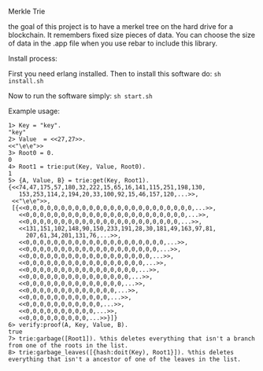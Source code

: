 Merkle Trie

the goal of this project is to have a merkel tree on the hard drive for a blockchain.
It remembers fixed size pieces of data. You can choose the size of data in the .app file when you use rebar to include this library.

Install process:

First you need erlang installed. Then to install this software do: ```sh install.sh```

Now to run the software simply: ```sh start.sh```


Example usage:

```
1> Key = "key".
"key"
2> Value  = <<27,27>>.
<<"\e\e">>
3> Root0 = 0.
0
4> Root1 = trie:put(Key, Value, Root0).
1
5> {A, Value, B} = trie:get(Key, Root1).
{<<74,47,175,57,180,32,222,15,65,16,141,115,251,198,130,
   153,253,114,2,194,20,33,100,92,15,46,157,120,...>>,
 <<"\e\e">>,
 [{<<0,0,0,0,0,0,0,0,0,0,0,0,0,0,0,0,0,0,0,0,0,0,0,0,...>>,
   <<0,0,0,0,0,0,0,0,0,0,0,0,0,0,0,0,0,0,0,0,0,0,0,...>>,
   <<0,0,0,0,0,0,0,0,0,0,0,0,0,0,0,0,0,0,0,0,0,0,...>>,
   <<131,151,102,148,90,150,233,191,28,30,181,49,163,97,81,
     207,61,34,201,131,76,...>>,
   <<0,0,0,0,0,0,0,0,0,0,0,0,0,0,0,0,0,0,0,0,...>>,
   <<0,0,0,0,0,0,0,0,0,0,0,0,0,0,0,0,0,0,0,...>>,
   <<0,0,0,0,0,0,0,0,0,0,0,0,0,0,0,0,0,0,...>>,
   <<0,0,0,0,0,0,0,0,0,0,0,0,0,0,0,0,0,...>>,
   <<0,0,0,0,0,0,0,0,0,0,0,0,0,0,0,0,...>>,
   <<0,0,0,0,0,0,0,0,0,0,0,0,0,0,0,...>>,
   <<0,0,0,0,0,0,0,0,0,0,0,0,0,0,...>>,
   <<0,0,0,0,0,0,0,0,0,0,0,0,0,...>>,
   <<0,0,0,0,0,0,0,0,0,0,0,0,...>>,
   <<0,0,0,0,0,0,0,0,0,0,0,...>>,
   <<0,0,0,0,0,0,0,0,0,0,...>>,
   <<0,0,0,0,0,0,0,0,0,...>>}]}
6> verify:proof(A, Key, Value, B).
true
7> trie:garbage([Root1]). %this deletes everything that isn't a branch from one of the roots in the list.
8> trie:garbage_leaves([{hash:doit(Key), Root1}]). %this deletes everything that isn't a ancestor of one of the leaves in the list.
```